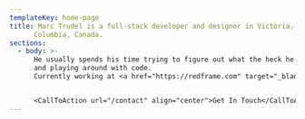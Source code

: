 ```yaml
---
templateKey: home-page
title: Marc Trudel is a full-stack developer and designer in Victoria, British
      Columbia, Canada.
sections:
  - body: >-
      He usually spends his time trying to figure out what the heck he's doing,
      and playing around with code. 
      Currently working at <a href="https://redframe.com" target="_blank" rel="noopener norefferer" title="link to Redframe.com">Redframe</a>


      <CallToAction url="/contact" align="center">Get In Touch</CallToAction>
---
```


